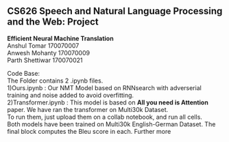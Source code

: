 ## CS626 Speech and Natural Language Processing and the Web: Project
**Efficient Neural Machine Translation**  
Anshul Tomar 170070007  
Anwesh Mohanty 170070009  
Parth Shettiwar 170070021   

Code Base:  
The Folder contains 2 .ipynb files.  
1)Ours.ipynb  : Our NMT Model based on RNNsearch with adverserial training and noise added to avoid overfitting.  
2)Transformer.ipynb  : This model is based on **All you need is Attention** paper. We have ran the transformer on Multi30k Dataset.  
To run them, just upload them on a collab notebook, and run all cells.    
Both models have been trained on Multi30k English-German Dataset. The final block computes the Bleu score in each. Further more   
 
